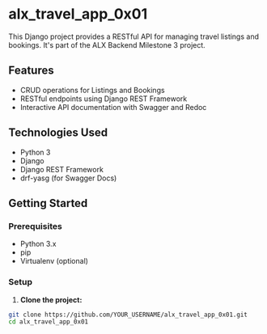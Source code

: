 # alx_travel_app_0x01

This Django project provides a RESTful API for managing travel listings and bookings. It's part of the ALX Backend Milestone 3 project.

## Features

- CRUD operations for Listings and Bookings
- RESTful endpoints using Django REST Framework
- Interactive API documentation with Swagger and Redoc

## Technologies Used

- Python 3
- Django
- Django REST Framework
- drf-yasg (for Swagger Docs)

## Getting Started

### Prerequisites

- Python 3.x
- pip
- Virtualenv (optional)

### Setup

1. **Clone the project:**

```bash
git clone https://github.com/YOUR_USERNAME/alx_travel_app_0x01.git
cd alx_travel_app_0x01
```
